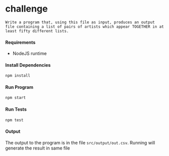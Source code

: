 challenge
========

```
Write a program that, using this file as input, produces an output file containing a list of pairs of artists which appear TOGETHER in at least fifty different lists.
```

#### Requirements
- NodeJS runtime

#### Install Dependencies
```bash
npm install
```

#### Run Program
```bash
npm start
```

#### Run Tests
```bash
npm test
```

#### Output
The output to the program is in the file `src/output/out.csv`. 
Running will generate the result in same file